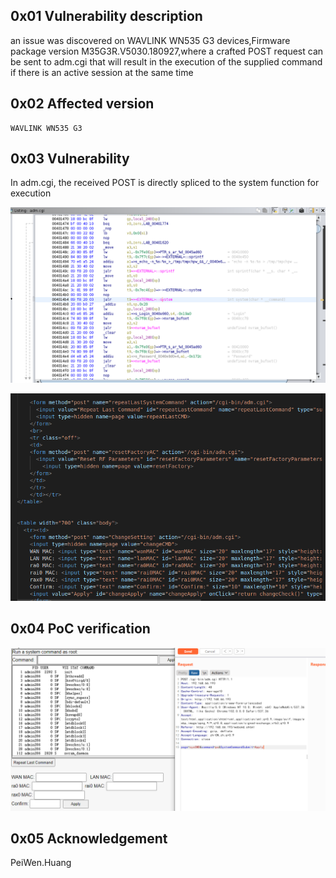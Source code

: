 ## 0x01 Vulnerability description

an issue was discovered on WAVLINK WN535 G3 devices,Firmware package version M35G3R.V5030.180927,where a crafted POST request can be sent to adm.cgi that will result in the execution of the supplied command if there is an active session at the same time

## 0x02 Affected version

```
WAVLINK WN535 G3
```

## 0x03 Vulnerability

In adm.cgi, the received POST is directly spliced to the system function for execution

![image-20220520115840075](https://github.com/pghuanghui/CVE_Request/raw/main/AERIAL%20X%201200_Command%20Execution%20Vulnerability.assets/image-20220520115840075.png)

![image-20220520115621788](https://github.com/pghuanghui/CVE_Request/raw/main/AERIAL%20X%201200_Command%20Execution%20Vulnerability.assets/image-20220520115621788.png)

## 0x04 PoC verification

![image-20220624111414578](https://github.com/pghuanghui/CVE_Request/raw/main/WAVLINK%20WN535%20G3_Command%20Execution%20Vulnerability.assets/image-20220624111414578.png)

## 0x05 Acknowledgement

PeiWen.Huang